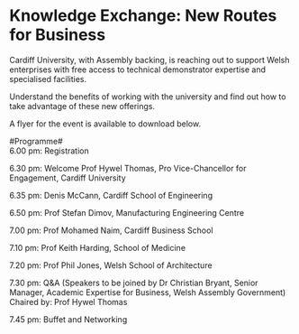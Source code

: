 # Knowledge Exchange: New Routes for Business

Cardiff University, with Assembly backing, is reaching out to support Welsh enterprises with free access to technical demonstrator expertise and specialised facilities.
<!--break-->
Understand the benefits of working with the university and find out how to take advantage of these new offerings.  

A flyer for the event is available to download below.

#Programme#  
6.00 pm: Registration  

6.30 pm: Welcome Prof Hywel Thomas, Pro Vice-Chancellor for Engagement, Cardiff University

6.35 pm: Denis McCann, Cardiff School of Engineering  

6.50 pm: Prof Stefan Dimov, Manufacturing Engineering Centre  

7.00 pm: Prof Mohamed Naim, Cardiff Business School  

7.10 pm: Prof Keith Harding, School of Medicine  

7.20 pm: Prof Phil Jones, Welsh School of Architecture  

7.30 pm: Q&A (Speakers to be joined by Dr Christian Bryant, Senior Manager, Academic Expertise for Business, Welsh Assembly Government)
Chaired by: Prof Hywel Thomas  

7.45 pm: Buffet and Networking